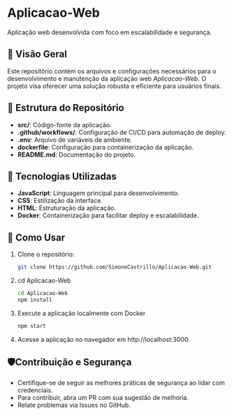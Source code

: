# Aplicacao-Web  
Aplicação web desenvolvida com foco em escalabilidade e segurança.

## 📌 Visão Geral  
Este repositório contém os arquivos e configurações necessários para o desenvolvimento e manutenção da aplicação web *Aplicacao-Web*. O projeto visa oferecer uma solução robusta e eficiente para usuários finais.

## 📂 Estrutura do Repositório  
- **src/**: Código-fonte da aplicação.  
- **.github/workflows/**: Configuração de CI/CD para automação de deploy.  
- **.env**: Arquivo de variáveis de ambiente.  
- **dockerfile**: Configuração para containerização da aplicação.  
- **README.md**: Documentação do projeto.  

## 🚀 Tecnologias Utilizadas  
- **JavaScript**: Linguagem principal para desenvolvimento.  
- **CSS**: Estilização da interface.  
- **HTML**: Estruturação da aplicação.  
- **Docker**: Containerização para facilitar deploy e escalabilidade.  

## 🔧 Como Usar  
1. Clone o repositório:  
   ```bash
   git clone https://github.com/SimoneCastrillo/Aplicacao-Web.git
2. cd Aplicacao-Web  
   ```bash
   cd Aplicacao-Web  
   npm install
3. Execute a aplicação localmente com Docker
    ```bash
   npm start
4. Acesse a aplicação no navegador em http://localhost:3000.

## 🛡️Contribuição e Segurança
- Certifique-se de seguir as melhores práticas de segurança ao lidar com credenciais.
- Para contribuir, abra um PR com sua sugestão de melhoria.
- Relate problemas via Issues no GitHub.
